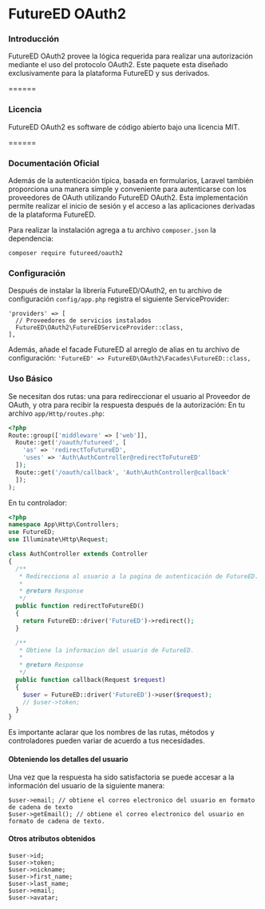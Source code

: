 # FutureED OAuth2

### Introducción
FutureED OAuth2 provee la lógica requerida para realizar una autorización mediante el uso del protocolo OAuth2. Este paquete esta diseñado exclusivamente para la plataforma FutureED y sus derivados.

======
### Licencia
FutureED OAuth2 es software de código abierto bajo una licencia MIT.

======
### Documentación Oficial
Además de la autenticación típica, basada en formularios, Laravel también proporciona una manera simple y conveniente para autenticarse con los proveedores de OAuth utilizando FutureED OAuth2.
Esta implementación permite realizar el inicio de sesión y el acceso a las aplicaciones derivadas de la plataforma FutureED.

Para realizar la instalación agrega a tu archivo `composer.json` la dependencia:

`composer require futureed/oauth2`

### Configuración
Después de instalar la librería FutureED/OAuth2, en tu archivo de configuración `config/app.php` registra el siguiente ServiceProvider:

```
'providers' => [
  // Proveedores de servicios instalados
  FutureED\OAuth2\FutureEDServiceProvider::class,
],
```

Además, añade el facade FutureED al arreglo de alias en tu archivo de configuración:
`'FutureED' => FutureED\OAuth2\Facades\FutureED::class,`

### Uso Básico
Se necesitan dos rutas: una para redireccionar el usuario al Proveedor de OAuth, y otra para recibir la respuesta después de la autorización:
En tu archivo `app/Http/routes.php`:
```php
<?php
Route::group(['middleware' => ['web']],
  Route::get('/oauth/futureed', [
    'as' => 'redirectToFutureED',
    'uses' => 'Auth\AuthController@redirectToFutureED'
  ]);
  Route::get('/oauth/callback', 'Auth\AuthController@callback'
  ]);
);
```

En tu controlador:

```php
<?php
namespace App\Http\Controllers;
use FutureED;
use Illuminate\Http\Request;

class AuthController extends Controller
{
  /**
   * Redirecciona al usuario a la pagina de autenticación de FutureED.
   *
   * @return Response
   */
  public function redirectToFutureED()
  {
    return FutureED::driver('FutureED')->redirect();
  }

  /**
   * Obtiene la informacion del usuario de FutureED.
   *
   * @return Response
   */
  public function callback(Request $request)
  {
    $user = FutureED::driver('FutureED')->user($request);
    // $user->token;
  }
}
```

Es importante aclarar que los nombres de las rutas, métodos y controladores pueden variar de acuerdo a tus necesidades.

#### Obteniendo los detalles del usuario
Una vez que la respuesta ha sido satisfactoria se puede accesar a la información del usuario de la siguiente manera:
```
$user->email; // obtiene el correo electronico del usuario en formato de cadena de texto
$user->getEmail(); // obtiene el correo electronico del usuario en formato de cadena de texto.
```

#### Otros atributos obtenidos
```
$user->id;
$user->token;
$user->nickname;
$user->first_name;
$user->last_name;
$user->email;
$user->avatar;
```
